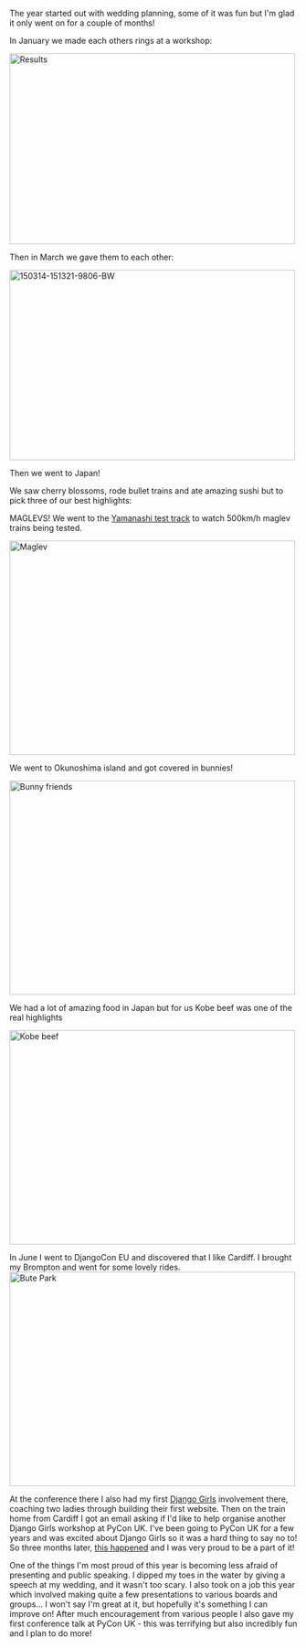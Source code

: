 The year started out with wedding planning, some of it was fun but I'm glad it only went on for a couple of months!

In January we made each others rings at a workshop:

<a data-flickr-embed="true"  href="https://www.flickr.com/photos/orangebrompton/24021243131/in/album-72157662901234921/" title="Results"><img src="https://farm2.staticflickr.com/1675/24021243131_236cb53db2.jpg" width="500" height="334" alt="Results"></a><script async src="//embedr.flickr.com/assets/client-code.js" charset="utf-8"></script>

Then in March we gave them to each other:

<a data-flickr-embed="true"  href="https://www.flickr.com/photos/orangebrompton/24021510371/in/dateposted/" title="150314-151321-9806-BW"><img src="https://farm2.staticflickr.com/1522/24021510371_bb6dba475b.jpg" width="500" height="333" alt="150314-151321-9806-BW"></a><script async src="//embedr.flickr.com/assets/client-code.js" charset="utf-8"></script>

Then we went to Japan!

We saw cherry blossoms, rode bullet trains and ate amazing sushi but to pick three of our best highlights:

MAGLEVS! We went to the [Yamanashi test track](http://linear-museum.pref.yamanashi.jp/english/index.html) to watch 500km/h maglev trains being tested.

<a data-flickr-embed="true"  href="https://www.flickr.com/photos/orangebrompton/18124644706/in/album-72157658567586094/" title="Maglev"><img src="https://farm8.staticflickr.com/7733/18124644706_c555c38046.jpg" width="500" height="375" alt="Maglev"></a><script async src="//embedr.flickr.com/assets/client-code.js" charset="utf-8"></script>


We went to Okunoshima island and got covered in bunnies!

<a data-flickr-embed="true"  href="https://www.flickr.com/photos/orangebrompton/21016975132/in/album-72157656949470166/" title="Bunny friends"><img src="https://farm6.staticflickr.com/5631/21016975132_8aed0ba0d8.jpg" width="500" height="375" alt="Bunny friends"></a><script async src="//embedr.flickr.com/assets/client-code.js" charset="utf-8"></script>

We had a lot of amazing food in Japan but for us Kobe beef was one of the real highlights

<a data-flickr-embed="true"  href="https://www.flickr.com/photos/orangebrompton/21725270998/in/album-72157652589660345/" title="Kobe beef"><img src="https://farm1.staticflickr.com/665/21725270998_c5bda2a884.jpg" width="500" height="375" alt="Kobe beef"></a><script async src="//embedr.flickr.com/assets/client-code.js" charset="utf-8"></script>


In June I went to DjangoCon EU and discovered that I like Cardiff. I brought my Brompton and went for some lovely rides.
<a data-flickr-embed="true"  href="https://www.flickr.com/photos/orangebrompton/22808850342/in/album-72157660581637886/" title="Bute Park"><img src="https://farm6.staticflickr.com/5796/22808850342_41ef600be0.jpg" width="500" height="375" alt="Bute Park"></a><script async src="//embedr.flickr.com/assets/client-code.js" charset="utf-8"></script>

At the conference there I also had my first [Django Girls](https://djangogirls.org) involvement there, coaching two ladies through building their first website. Then on the train home from Cardiff I got an email asking if I'd like to help organise another Django Girls workshop at PyCon UK. I've been going to PyCon UK for a few years and was excited about Django Girls so it was a hard thing to say no to! So three months later, [this happened](http://blog.djangogirls.org/post/131219843343/django-girls-at-pycon-uk-coventry) and I was very proud to be a part of it!

One of the things I'm most proud of this year is becoming less afraid of presenting and public speaking. I dipped my toes in the water by giving a speech at my wedding, and it wasn't too scary. I also took on a job this year which involved making quite a few presentations to various boards and groups... I won't say I'm great at it, but hopefully it's something I can improve on! After much encouragement from various people I also gave my first conference talk at PyCon UK - this was terrifying but also incredibly fun and I plan to do more!
